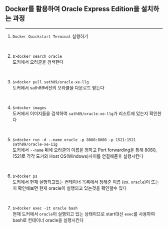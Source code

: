 ## **Docker를 활용하여 Oracle Express Edition을 설치하는 과정**
-----

1. `Docker Quickstart Terminal` 실행하기
<br />

2. `$>docker search oracle`<br />
 도커에서 오라클을 검색한다
<br />

3. `$>docker pull sath89/oracle-xe-llg`<br />
 도커에서 sath89버전의 오라클을 다운로드 받는다
<br />    
    
4. `$>docker images`<br />
 도커에서 이미지들을 검색하여 `sath89/oracle-xe-llg`가 리스트에 있는지 확인한다
<br />    
    
5. `$>docker run -d --name oracle -p 8080:8080 -p 1521:1521 sath89/oracle-xe-11g`<br />
 도커에서 `--name` 뒤에 오라클의 이름을 정하고 Port forwarding을 통해 8080, 1521로 각각 도커와 Host OS(Windows)사이를 연결해준후 실행시킨다
<br />    
    
6. `$>docker ps`<br />
 도커에서 현재 실행되고있는 컨테이너 목록에서 정해준 이름 (ex. `oracle`)이 뜨는지 확인해보면 현재 oracle이 실행되고 있는것을 확인할수 있다
<br />

7. `$>docker exec -it oracle bash`<br />
 현재 도커에서 `oracle`이 실행되고 있는 상태이므로 start대신 `exec`를 사용하여 bash로 컨테이너 oracle을 실행시킨다
<br />
    

